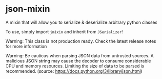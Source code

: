 # json-mixin
A mixin that will allow you to serialize &amp; deserialize arbitrary python classes

To use, simply import `jmixin` and inherit from `JSerializer`!

Warning: This class is not production ready. Check the latest release notes for more information

Warning: Be cautious when parsing JSON data from untrusted sources. A malicious JSON string may cause the decoder to consume considerable CPU and memory resources. Limiting the size of data to be parsed is recommended. (source: https://docs.python.org/3/library/json.html)
